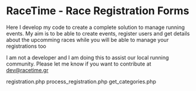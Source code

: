 # RaceTime - Race Registration Forms 

Here I develop my code to create a complete solution to manage running events.
My aim is to be able to create events, register users and get details about the upcomming races while you will be able to manage your registrations too

I am not a developer and I am doing this to assist our local running community.
Please let me know if you want to contribute at dev@racetime.gr

registration.php
process_registration.php
get_categories.php
